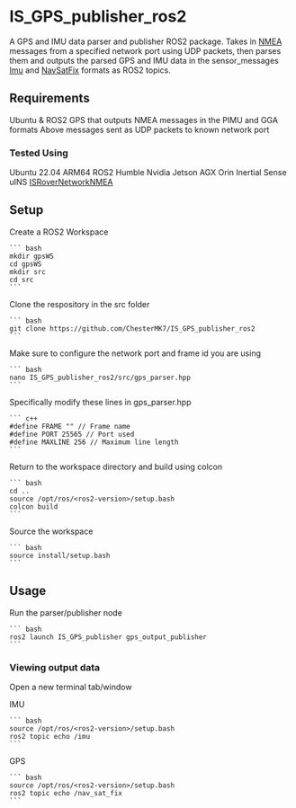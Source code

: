 # IS_GPS_publisher_ros2

A GPS and IMU data parser and publisher ROS2 package. Takes in [NMEA](https://github.com/inertialsense/docs.inertialsense.com/blob/1.11.0/docs/user-manual/com-protocol/nmea.md) messages from a specified network port using UDP packets, then parses them and outputs the parsed GPS and IMU data in the sensor_messages [Imu](https://github.com/ros2/common_interfaces/blob/rolling/sensor_msgs/msg/Imu.msg) and [NavSatFix](https://github.com/ros2/common_interfaces/blob/rolling/sensor_msgs/msg/NavSatFix.msg) formats as ROS2 topics.

## Requirements

Ubuntu & ROS2
GPS that outputs NMEA messages in the PIMU and GGA formats
Above messages sent as UDP packets to known network port

### Tested Using

Ubuntu 22.04 ARM64
ROS2 Humble
Nvidia Jetson AGX Orin
Inertial Sense uINS
[ISRoverNetworkNMEA](https://github.com/arcater/ISRoverNetworkNMEA)

## Setup

Create a ROS2 Workspace

    ``` bash
    mkdir gpsWS
    cd gpsWS
    mkdir src
    cd src
    ```

Clone the respository in the src folder

    ``` bash
    git clone https://github.com/ChesterMK7/IS_GPS_publisher_ros2
    ```

Make sure to configure the network port and frame id you are using

    ``` bash
    nano IS_GPS_publisher_ros2/src/gps_parser.hpp
    ```

Specifically modify these lines in gps_parser.hpp

    ``` c++
    #define FRAME "" // Frame name
    #define PORT 25565 // Port used
    #define MAXLINE 256 // Maximum line length
    ```

Return to the workspace directory and build using colcon

    ``` bash
    cd ..
    source /opt/ros/<ros2-version>/setup.bash
    colcon build
    ```

Source the workspace

    ``` bash
    source install/setup.bash
    ```

## Usage

Run the parser/publisher node

    ``` bash
    ros2 launch IS_GPS_publisher gps_output_publisher
    ```

### Viewing output data

Open a new terminal tab/window

IMU

    ``` bash
    source /opt/ros/<ros2-version>/setup.bash
    ros2 topic echo /imu
    ```

GPS

    ``` bash
    source /opt/ros/<ros2-version>/setup.bash
    ros2 topic echo /nav_sat_fix
    ```
